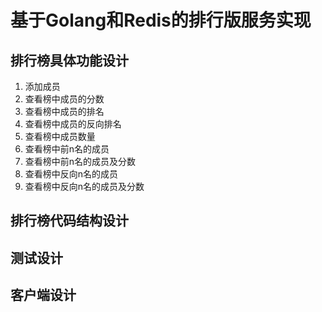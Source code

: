 # 基于Golang和Redis的排行版服务实现  
  
## 排行榜具体功能设计  

1. 添加成员  
2. 查看榜中成员的分数  
3. 查看榜中成员的排名  
4. 查看榜中成员的反向排名  
5. 查看榜中成员数量  
6. 查看榜中前n名的成员  
7. 查看榜中前n名的成员及分数  
8. 查看榜中反向n名的成员  
9. 查看榜中反向n名的成员及分数  


## 排行榜代码结构设计  
  

## 测试设计  


## 客户端设计  
